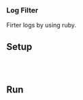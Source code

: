 ### Log Filter

Firter logs by using ruby.

## Setup
```# install ruby 3.0.2
```

``` bundle install
```

``` bundle exec rspec # for testing
```

## Run
``` ruby ./parser.rb
```
